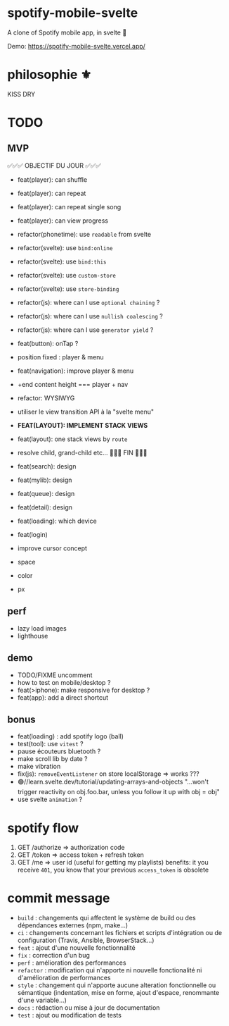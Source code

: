 # spotify-mobile-svelte

A clone of Spotify mobile app, in svelte 🚀

Demo: https://spotify-mobile-svelte.vercel.app/

# philosophie ⚜️

KISS
DRY

# TODO

## MVP

✅✅✅ OBJECTIF DU JOUR ✅✅✅

- feat(player): can shuffle
- feat(player): can repeat
- feat(player): can repeat single song
- feat(player): can view progress
- refactor(phonetime): use `readable` from svelte
- refactor(svelte): use `bind:online`
- refactor(svelte): use `bind:this`
- refactor(svelte): use `custom-store`
- refactor(svelte): use `store-binding`
- refactor(js): where can I use `optional chaining` ?
- refactor(js): where can I use `nullish coalescing` ?
- refactor(js): where can I use `generator yield` ?
- feat(button): onTap ?
- position fixed : player & menu
- feat(navigation): improve player & menu
- +end content height === player + nav
- refactor: WYSIWYG
- utiliser le view transition API à la "svelte menu"
- **FEAT(LAYOUT): IMPLEMENT STACK VIEWS**
- feat(layout): one stack views by `route`
- resolve child, grand-child etc...
  🎉🎉🎉 FIN 🎉🎉🎉

- feat(search): design
- feat(mylib): design
- feat(queue): design
- feat(detail): design
- feat(loading): which device
- feat(login)

- improve cursor concept

- space
- color
- px

## perf

- lazy load images
- lighthouse

## demo

- TODO/FIXME uncomment
- how to test on mobile/desktop ?
- feat(>iphone): make responsive for desktop ?
- feat(app): add a direct shortcut

## bonus

- feat(loading) : add spotify logo (ball)
- test(tool): use `vitest` ?
- pause écouteurs bluetooth ?
- make scroll lib by date ?
- make vibration
- fix(js): `removeEventListener` on store localStorage => works ???
- 🟢//learn.svelte.dev/tutorial/updating-arrays-and-objects
  "...won't trigger reactivity on obj.foo.bar, unless you follow it up with obj = obj"
- use svelte `animation` ?

# spotify flow

1. GET /authorize => authorization code
2. GET /token => access token + refresh token
3. GET /me => user id (useful for getting my playlists)
   benefits: it you receive `401`, you know that your previous `access_token` is obsolete

# commit message

- `build` : changements qui affectent le système de build ou des dépendances externes (npm, make...)
- `ci` : changements concernant les fichiers et scripts d'intégration ou de configuration (Travis, Ansible, BrowserStack...)
- `feat` : ajout d'une nouvelle fonctionnalité
- `fix` : correction d'un bug
- `perf` : amélioration des performances
- `refactor` : modification qui n'apporte ni nouvelle fonctionalité ni d'amélioration de performances
- `style` : changement qui n'apporte aucune alteration fonctionnelle ou sémantique (indentation, mise en forme, ajout d'espace, renommante d'une variable...)
- `docs` : rédaction ou mise à jour de documentation
- `test` : ajout ou modification de tests
